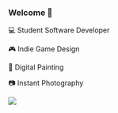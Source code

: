 ### Welcome 💫

<p> 💻 Student Software Developer </p>
<p> 🎮 Indie Game Design </p>
<p> 🎨 Digital Painting </p>
<p> 📷 Instant Photography </p>



  <img src="https://storage.googleapis.com/gweb-uniblog-publish-prod/original_images/Dino_non-birthday_version.gif"/>


<!--
**gracemanzon/gracemanzon** is a ✨ _special_ ✨ repository because its `README.md` (this file) appears on your GitHub profile.

Here are some ideas to get you started:

- 🔭 I’m currently working on ...
- 🌱 I’m currently learning ...
- 👯 I’m looking to collaborate on ...
- 🤔 I’m looking for help with ...
- 💬 Ask me about ...
- 📫 How to reach me: ...
- 😄 Pronouns: ...
- ⚡ Fun fact: ...
-->
